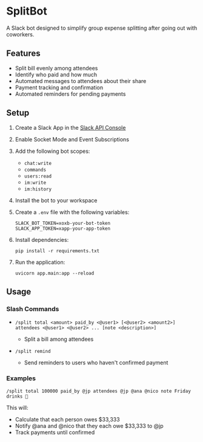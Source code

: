 # SplitBot

A Slack bot designed to simplify group expense splitting after going out with coworkers.

## Features

- Split bill evenly among attendees
- Identify who paid and how much
- Automated messages to attendees about their share
- Payment tracking and confirmation
- Automated reminders for pending payments

## Setup

1. Create a Slack App in the [Slack API Console](https://api.slack.com/apps)
2. Enable Socket Mode and Event Subscriptions
3. Add the following bot scopes:
   - `chat:write`
   - `commands`
   - `users:read`
   - `im:write`
   - `im:history`

4. Install the bot to your workspace
5. Create a `.env` file with the following variables:
   ```
   SLACK_BOT_TOKEN=xoxb-your-bot-token
   SLACK_APP_TOKEN=xapp-your-app-token
   ```

6. Install dependencies:
   ```
   pip install -r requirements.txt
   ```

7. Run the application:
   ```
   uvicorn app.main:app --reload
   ```

## Usage

### Slash Commands

- `/split total <amount> paid_by <@user1> [<@user2> <amount2>] attendees <@user1> <@user2> ... [note <description>]`
  - Split a bill among attendees

- `/split remind`
  - Send reminders to users who haven't confirmed payment

### Examples

```
/split total 100000 paid_by @jp attendees @jp @ana @nico note Friday drinks 🍻
```

This will:
- Calculate that each person owes $33,333
- Notify @ana and @nico that they each owe $33,333 to @jp
- Track payments until confirmed 